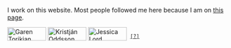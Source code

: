 I work on this website. Most people followed me here because I am on [this page](https://guides.github.com/activities/socialize/).

<a href="https://github.com/gjtorikian"><img alt="Garen Torikian" width="88" height="31" src="https://user-images.githubusercontent.com/1153134/84700511-4420c000-af21-11ea-9d2e-79707793515d.png"></a>
<a href="https://github.com/koddsson"><img alt="Kristján Oddsson" width="88" height="31" src="https://user-images.githubusercontent.com/1153134/84697869-e12d2a00-af1c-11ea-964c-a3d678be48b6.png"></a>
<a href="https://github.com/jlord"><img alt="Jessica Lord" width="88" height="31" src="http://jlord.us/jlord_banner.png"></a>
&nbsp;<samp><sup>[[?]](https://github.com/muan/muan/blob/master/LINK_EXCHANGE.md)</sup></samp>
